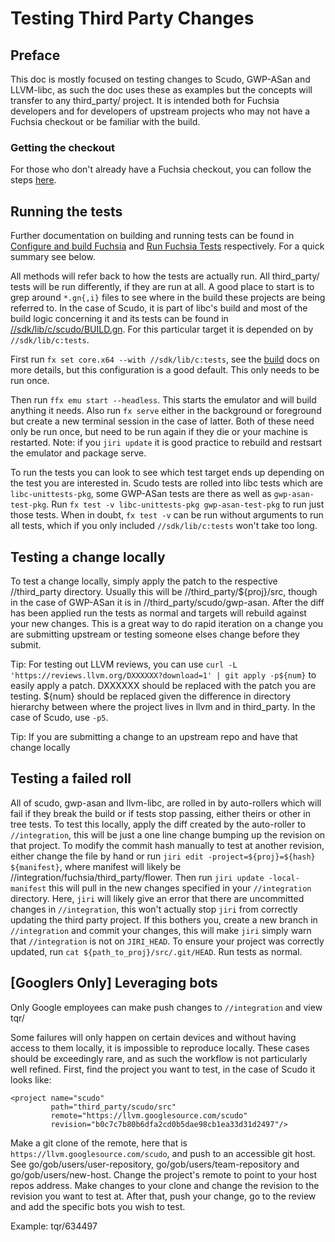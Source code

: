 <!--
    (C) Copyright 2023 The Fuchsia Authors. All rights reserved.
    Use of this source code is governed by a BSD-style license that can be
    found in the LICENSE file.
-->

# Testing Third Party Changes

## Preface

This doc is mostly focused on testing changes to Scudo, GWP-ASan and LLVM-libc,
as such the doc uses these as examples but the concepts will transfer to any
third_party/ project. It is intended both for Fuchsia developers and for
developers of upstream projects who may not have a Fuchsia checkout or be
familiar with the build.

### Getting the checkout

For those who don't already have a Fuchsia checkout, you can follow the steps
[here](/docs/get-started/get_fuchsia_source.md).

## Running the tests

Further documentation on building and running tests can be found in
[Configure and build Fuchsia](/docs/get-started/build_fuchsia.md) and
[Run Fuchsia Tests](/docs/development/testing/run_fuchsia_tests.md) respectively.
For a quick summary see below.

All methods will refer back to how the tests are actually run. All third_party/
tests will be run differently, if they are run at all. A good place to start
is to grep around `*.gn{,i}` files to see where in the build these projects are
being referred to. In the case of Scudo, it is part of libc's build and most
of the build logic concerning it and its tests can be found in
[//sdk/lib/c/scudo/BUILD.gn](/sdk/lib/c/scudo/BUILD.gn).
For this particular target it is depended on by `//sdk/lib/c:tests`.

First run `fx set core.x64 --with //sdk/lib/c:tests`, see the
[build](/docs/get-started/build_fuchsia.md) docs on more details, but this
configuration is a good default. This only needs to be run once.

Then run `ffx emu start --headless`. This starts the emulator and will build
anything it needs. Also run `fx serve` either in the background or foreground
but create a new terminal session in the case of latter. Both of these need
only be run once, but need to be run again if they die or your machine is
restarted. Note: if you `jiri update` it is good practice to rebuild and
restsart the emulator and package serve.

To run the tests you can look to see which test target ends up depending on
the test you are interested in. Scudo tests are rolled into libc tests which
are `libc-unittests-pkg`, some GWP-ASan tests are there as well as
`gwp-asan-test-pkg`. Run `fx test -v libc-unittests-pkg gwp-asan-test-pkg` to run just those tests.
When in doubt, `fx test -v` can be run without arguments to run all tests, which
if you only included `//sdk/lib/c:tests` won't take too long.

## Testing a change locally

To test a change locally, simply apply the patch to the respective //third_party
directory. Usually this will be //third_party/${proj}/src, though in the case
of GWP-ASan it is in //third_party/scudo/gwp-asan. After the diff has been
applied run the tests as normal and targets will rebuild against your new
changes. This is a great way to do rapid iteration on a change you are
submitting upstream or testing someone elses change before they submit.

Tip: For testing out LLVM reviews, you can use
`curl -L 'https://reviews.llvm.org/DXXXXXX?download=1' | git apply -p${num}`
to easily apply a patch. DXXXXXX should be replaced with the patch you are
testing. ${num} should be replaced given the difference in directory hierarchy
between where the project lives in llvm and in third_party. In the case of
Scudo, use `-p5`.

Tip: If you are submitting a change to an upstream repo and have that change
locally

## Testing a failed roll

All of scudo, gwp-asan and llvm-libc, are rolled in by auto-rollers which will
fail if they break the build or if tests stop passing, either theirs or other
in tree tests. To test this locally, apply the diff created by the auto-roller
to `//integration`, this will be just a one line change bumping up the revision
on that project. To modify the commit hash manually to test at another
revision, either change the file by hand or run
`jiri edit -project=${proj}=${hash} ${manifest}`, where manifest will likely be
//integration/fuchsia/third_party/flower. Then run `jiri update -local-manifest`
this will pull in the new changes specified in your `//integration` directory.
Here, `jiri` will likely give an error that there are uncommitted changes in
`//integration`, this won't actually stop `jiri` from correctly updating the
third party project. If this bothers you, create a new branch in `//integration`
and commit your changes, this will make `jiri` simply warn that `//integration`
is not on `JIRI_HEAD`. To ensure your project was correctly updated, run
`cat ${path_to_proj}/src/.git/HEAD`. Run tests as normal.

## \[Googlers Only\] Leveraging bots

Only Google employees can make push changes to `//integration` and view tqr/

Some failures will only happen on certain devices and without having access to
them locally, it is impossible to reproduce locally. These cases should be
exceedingly rare, and as such the workflow is not particularly well refined.
First, find the project you want to test, in the case of Scudo it looks like:
```
<project name="scudo"
         path="third_party/scudo/src"
         remote="https://llvm.googlesource.com/scudo"
         revision="b0c7c7b80b6dfa2cd0b5dae98cb1ea33d31d2497"/>
```
Make a git clone of the remote, here that is
`https://llvm.googlesource.com/scudo`, and push to an accessible git
host. See go/gob/users/user-repository, go/gob/users/team-repository and go/gob/users/new-host. Change the project's remote to point to your
host repos address. Make changes to your clone and change the revision to the
revision you want to test at.
After that, push your change, go to the review and add the specific bots you wish to test.

Example: tqr/634497
